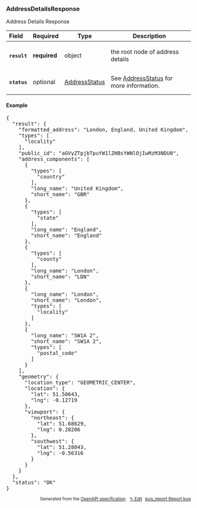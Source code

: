 <!--- This is a generated file, do not edit! -->
<!--- [START woosmap_http_schema_addressdetailsresponse] -->
<h3 class="schema-object" id="AddressDetailsResponse">AddressDetailsResponse</h3>

Address Details Response

| Field                                                                                                       | Required     | Type                                            | Description                                                                            |
| :---------------------------------------------------------------------------------------------------------- | ------------ | ----------------------------------------------- | -------------------------------------------------------------------------------------- |
| <h4 id="AddressDetailsResponse-result" class="add-link schema-object-property-key"><code>result</code></h4> | **required** | object                                          | <div class="nonref-property-description"><p>the root node of address details</p></div> |
| <h4 id="AddressDetailsResponse-status" class="add-link schema-object-property-key"><code>status</code></h4> | optional     | [AddressStatus](#AddressStatus "AddressStatus") | See [AddressStatus](#AddressStatus "AddressStatus") for more information.              |

<h4 class="schema-object-example" id="AddressDetailsResponse-example">Example</h4>

<pre class="notranslate lang-json prettyprint">{
  "result": {
    "formatted_address": "London, England, United Kingdom",
    "types": [
      "locality"
    ],
    "public_id": "aGVyZTpjbTpuYW1lZHBsYWNlOjIwMzM3NDU0",
    "address_components": [
      {
        "types": [
          "country"
        ],
        "long_name": "United Kingdom",
        "short_name": "GBR"
      },
      {
        "types": [
          "state"
        ],
        "long_name": "England",
        "short_name": "England"
      },
      {
        "types": [
          "county"
        ],
        "long_name": "London",
        "short_name": "LDN"
      },
      {
        "long_name": "London",
        "short_name": "London",
        "types": [
          "locality"
        ]
      },
      {
        "long_name": "SW1A 2",
        "short_name": "SW1A 2",
        "types": [
          "postal_code"
        ]
      }
    ],
    "geometry": {
      "location_type": "GEOMETRIC_CENTER",
      "location": {
        "lat": 51.50643,
        "lng": -0.12719
      },
      "viewport": {
        "northeast": {
          "lat": 51.68629,
          "lng": 0.28206
        },
        "southwest": {
          "lat": 51.28043,
          "lng": -0.56316
        }
      }
    }
  },
  "status": "OK"
}</pre>

<p style="text-align: right; font-size: smaller;">Generated from the <a data-label="openapi-github" href="https://github.com/woosmap/openapi-specification" title="Woosmap OpenAPI Specification" class="external">OpenAPI specification</a>.
<a data-label="openapi-github-woosmap-http-schema-addressdetailsresponse" data-action="edit" style="margin-left: 5px;" href="https://github.com/woosmap/openapi-specification/blob/main/specification/schemas/AddressDetailsResponse.yml" title="Edit on GitHub">✎ Edit</a>
<a data-label="openapi-github-woosmap-http-schema-addressdetailsresponse" data-action="bug" style="margin-left: 5px;" href="https://github.com/woosmap/openapi-specification/issues/new?assignees=&labels=type%3A+bug%2C+triage+me&template=bug_report.md&title=[schemas] Bug - AddressDetailsResponse" title="File bug for schemas on GitHub"><span class="material-icons">bug_report</span> Report bug</a>
</p>

<!--- [END woosmap_http_schema_addressdetailsresponse] -->
